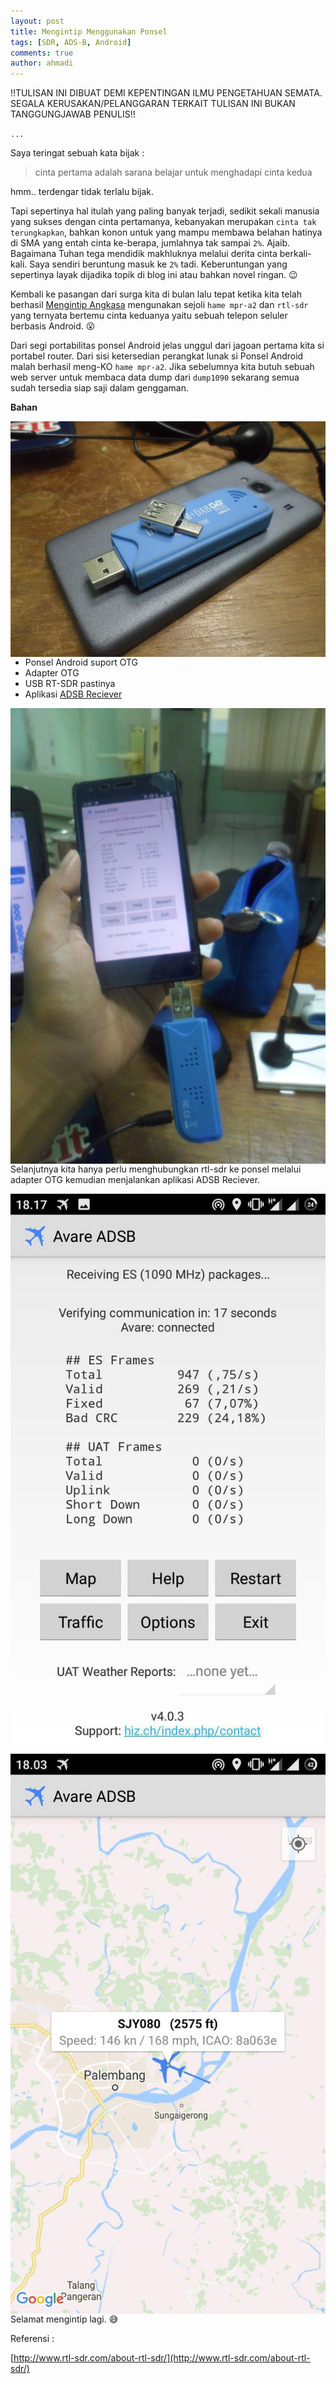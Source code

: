 ```yaml
---
layout: post
title: Mengintip Menggunakan Ponsel
tags: [SDR, ADS-B, Android]
comments: true
author: ahmadi
--- 
```


!!TULISAN INI DIBUAT DEMI KEPENTINGAN ILMU PENGETAHUAN SEMATA. SEGALA KERUSAKAN/PELANGGARAN TERKAIT TULISAN INI BUKAN TANGGUNGJAWAB PENULIS!!

`...`

Saya teringat sebuah kata bijak :

> cinta pertama adalah sarana belajar untuk menghadapi cinta kedua

hmm.. terdengar tidak terlalu bijak. 

Tapi sepertinya hal itulah yang paling banyak terjadi, sedikit sekali manusia yang sukses dengan cinta pertamanya, kebanyakan merupakan `cinta tak terungkapkan`, bahkan konon untuk yang mampu membawa belahan hatinya di SMA yang entah cinta ke-berapa, jumlahnya tak sampai `2%`. Ajaib. Bagaimana Tuhan tega mendidik makhluknya melalui derita cinta berkali-kali. Saya sendiri beruntung masuk ke `2%` tadi. Keberuntungan yang sepertinya layak dijadika topik di blog ini atau bahkan novel ringan.
😉

Kembali ke pasangan dari surga kita di bulan lalu tepat ketika kita telah berhasil [Mengintip Angkasa](https://ahmadihamid.com/MengintipAngkasa/) mengunakan sejoli `hame mpr-a2` dan `rtl-sdr` yang  ternyata bertemu cinta keduanya yaitu sebuah telepon seluler berbasis Android.
😮

Dari segi portabilitas ponsel Android jelas unggul dari jagoan pertama kita si portabel router. Dari sisi ketersedian perangkat lunak si Ponsel Android malah berhasil meng-KO `hame mpr-a2`. Jika sebelumnya kita butuh sebuah web server untuk membaca data dump dari `dump1090` sekarang semua sudah tersedia siap saji dalam genggaman.

**Bahan**

<img border="0" src="/img/intip2-bahan.jpg" style="float:left; margin-right:10px"/>

- Ponsel Android suport OTG
- Adapter OTG
- USB RT-SDR pastinya
- Aplikasi [ADSB Reciever](https://play.google.com/store/apps/details?id=bs.Avare.ADSB) 

<img border="0" src="/img/intip2-konek.jpg" style="float:left; margin-right:10px"/>

Selanjutnya kita hanya perlu menghubungkan rtl-sdr ke ponsel melalui adapter OTG kemudian menjalankan aplikasi ADSB Reciever.

<img border="0" src="/img/intip2-ss1.jpg" style="float:left; margin-right:10px"/>

<img border="0" src="/img/intip2-ss2.jpg" style="float:left; margin-right:10px"/>


Selamat mengintip lagi.
😅

Referensi :

[http://www.rtl-sdr.com/about-rtl-sdr/](http://www.rtl-sdr.com/about-rtl-sdr/) 
